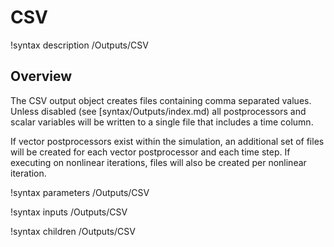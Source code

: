 # CSV

!syntax description /Outputs/CSV

## Overview

The CSV output object creates files containing comma separated values. Unless disabled
(see [syntax/Outputs/index.md) all postprocessors and scalar variables will be written to a single
file that includes a time column.

If vector postprocessors exist within the simulation, an additional set of files will be created
for each vector postprocessor and each time step. If executing on nonlinear iterations,
files will also be created per nonlinear iteration.

!syntax parameters /Outputs/CSV

!syntax inputs /Outputs/CSV

!syntax children /Outputs/CSV
